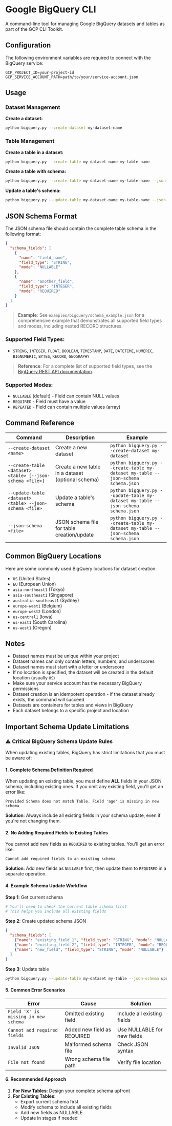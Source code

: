 # Google BigQuery CLI

A command-line tool for managing Google BigQuery datasets and tables as part of the GCP CLI Toolkit.

## Configuration

The following environment variables are required to connect with the BigQuery service:

```
GCP_PROJECT_ID=your-project-id
GCP_SERVICE_ACCOUNT_PATH=path/to/your/service-account.json
```

## Usage

### Dataset Management

**Create a dataset:**
```bash
python bigquery.py --create-dataset my-dataset-name
```

### Table Management

**Create a table in a dataset:**
```bash
python bigquery.py --create-table my-dataset-name my-table-name
```

**Create a table with schema:**
```bash
python bigquery.py --create-table my-dataset-name my-table-name --json-schema schema.json
```

**Update a table's schema:**
```bash
python bigquery.py --update-table my-dataset-name my-table-name --json-schema schema.json
```

## JSON Schema Format

The JSON schema file should contain the complete table schema in the following format:

```json
{
  "schema_fields": [
    {
      "name": "field_name",
      "field_type": "STRING",
      "mode": "NULLABLE"
    },
    {
      "name": "another_field",
      "field_type": "INTEGER",
      "mode": "REQUIRED"
    }
  ]
}
```

> **Example**: See `examples/bigquery/schema_example.json` for a comprehensive example that demonstrates all supported field types and modes, including nested RECORD structures.

### Supported Field Types:
- `STRING`, `INTEGER`, `FLOAT`, `BOOLEAN`, `TIMESTAMP`, `DATE`, `DATETIME`, `NUMERIC`, `BIGNUMERIC`, `BYTES`, `RECORD`, `GEOGRAPHY`

> **Reference**: For a complete list of supported field types, see the [BigQuery REST API documentation](https://cloud.google.com/bigquery/docs/reference/rest/v2/tables#TableFieldSchema.FIELDS.type).

### Supported Modes:
- `NULLABLE` (default) - Field can contain NULL values
- `REQUIRED` - Field must have a value
- `REPEATED` - Field can contain multiple values (array)

## Command Reference

| Command | Description | Example |
|---------|-------------|---------|
| `--create-dataset <name>` | Create a new dataset | `python bigquery.py --create-dataset my-dataset` |
| `--create-table <dataset> <table> [--json-schema <file>]` | Create a new table in a dataset (optional schema) | `python bigquery.py --create-table my-dataset my-table --json-schema schema.json` |
| `--update-table <dataset> <table> --json-schema <file>` | Update a table's schema | `python bigquery.py --update-table my-dataset my-table --json-schema schema.json` |
| `--json-schema <file>` | JSON schema file for table creation/update | `python bigquery.py --create-table my-dataset my-table --json-schema schema.json` |

## Common BigQuery Locations

Here are some commonly used BigQuery locations for dataset creation:

- `US` (United States)
- `EU` (European Union)
- `asia-northeast1` (Tokyo)
- `asia-southeast1` (Singapore)
- `australia-southeast1` (Sydney)
- `europe-west1` (Belgium)
- `europe-west2` (London)
- `us-central1` (Iowa)
- `us-east1` (South Carolina)
- `us-west1` (Oregon)

## Notes

- Dataset names must be unique within your project
- Dataset names can only contain letters, numbers, and underscores
- Dataset names must start with a letter or underscore
- If no location is specified, the dataset will be created in the default location (usually `US`)
- Make sure your service account has the necessary BigQuery permissions
- Dataset creation is an idempotent operation - if the dataset already exists, the command will succeed
- Datasets are containers for tables and views in BigQuery
- Each dataset belongs to a specific project and location

## Important Schema Update Limitations

### ⚠️ Critical BigQuery Schema Update Rules

When updating existing tables, BigQuery has strict limitations that you must be aware of:

#### 1. **Complete Schema Definition Required**
When updating an existing table, you must define **ALL** fields in your JSON schema, including existing ones. If you omit any existing field, you'll get an error like:
```
Provided Schema does not match Table. Field 'age' is missing in new schema
```

**Solution**: Always include all existing fields in your schema update, even if you're not changing them.

#### 2. **No Adding Required Fields to Existing Tables**
You cannot add new fields as `REQUIRED` to existing tables. You'll get an error like:
```
Cannot add required fields to an existing schema
```

**Solution**: Add new fields as `NULLABLE` first, then update them to `REQUIRED` in a separate operation.

#### 4. **Example Schema Update Workflow**

**Step 1**: Get current schema
```bash
# You'll need to check the current table schema first
# This helps you include all existing fields
```

**Step 2**: Create updated schema JSON
```json
{
  "schema_fields": [
    {"name": "existing_field_1", "field_type": "STRING", "mode": "NULLABLE"},
    {"name": "existing_field_2", "field_type": "INTEGER", "mode": "REQUIRED"},
    {"name": "new_field", "field_type": "STRING", "mode": "NULLABLE"}
  ]
}
```

**Step 3**: Update table
```bash
python bigquery.py --update-table my-dataset my-table --json-schema updated_schema.json
```

#### 5. **Common Error Scenarios**

| Error | Cause | Solution |
|-------|-------|----------|
| `Field 'X' is missing in new schema` | Omitted existing field | Include all existing fields |
| `Cannot add required fields` | Added new field as REQUIRED | Use NULLABLE for new fields |
| `Invalid JSON` | Malformed schema file | Check JSON syntax |
| `File not found` | Wrong schema file path | Verify file location |

#### 6. **Recommended Approach**

1. **For New Tables**: Design your complete schema upfront
2. **For Existing Tables**:
   - Export current schema first
   - Modify schema to include all existing fields
   - Add new fields as NULLABLE
   - Update in stages if needed